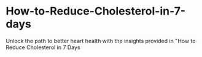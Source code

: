 # How-to-Reduce-Cholesterol-in-7-days
Unlock the path to better heart health with the insights provided in "How to Reduce Cholesterol in 7 Days
